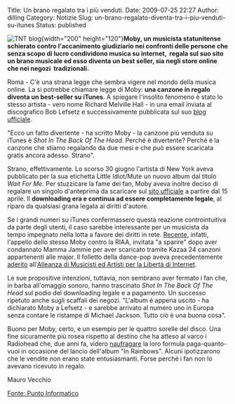 Title: Un brano regalato tra i più venduti.
Date: 2009-07-25 22:27
Author: dilling
Category: Notizie
Slug: un-brano-regalato-diventa-tra-i-piu-venduti-su-itunes
Status: published

![TNT blog](http://ant.sillydog.org/blog/pic/moby_holiday.jpg){width="200" height="120"}**Moby, un musicista statunitense  schierato contro l'accanimento giudiziario nei confronti delle persone che senza scopo di lucro condividono musica su internet,  regala sul suo sito un brano musicale ed esso diventa un best seller, sia negli store online che nei negozi  tradizionali.**

**<!--more-->**

Roma - C'è una strana legge che sembra vigere nel mondo della musica online. La si potrebbe chiamare legge di Moby: **una canzone in regalo diventa un best-seller su iTunes**. A spiegare l'insolito fenomeno è stato lo stesso artista - vero nome Richard Melville Hall - in una email inviata al discografico Bob Lefsetz e successivamente pubblicata sul suo [blog ufficiale](http://lefsetz.com/wordpress/index.php/archives/2009/07/01/from-moby-2/).

"Ecco un fatto divertente - ha scritto Moby - la canzone più venduta su iTunes è *Shot In The Back Of The Head*. Perché è divertente? Perché è la canzone che stiamo regalando da due mesi e che può essere scaricata gratis ancora adesso. Strano".

Strano, effettivamente. Lo scorso 30 giugno l'artista di New York aveva pubblicato per la sua etichetta Little Idiot/Mute un nuovo album dal titolo *Wait For Me*. Per stuzzicare la fame dei fan, Moby aveva inoltre deciso di regalare un singolo d'anteprima da scaricare sul [sito ufficiale](http://www.moby.com/news/2009-04-15/free-download-now-available.html) a partire dal 15 aprile. Il **downloading era e continua ad essere completamente legale**, al riparo da qualsiasi grana legata ai diritti d'autore.

Se i grandi numeri su iTunes confermassero questa reazione controintuitiva da parte degli utenti, il caso sarebbe interessante per un musicista da tempo impegnato nella lotta a favore dei diritti in rete. [Recente](http://punto-informatico.it/2651593/PI/Brevi/moby-riaa-deve-sparire.aspx), infatti, l'appello dello stesso Moby contro la RIAA, invitata "a sparire" dopo aver condannato Mamma Jammie per aver scaricato tramite Kazaa 24 canzoni appartenenti alle major. Il folletto della dance-pop aveva precedentemente [aderito](http://punto-informatico.it/1494294/PI/News/usa-artisti-neutralita-della-rete.aspx) all'[Alleanza di Musicisti ed Artisti per la Libertà di Internet](http://www.savetheinternet.com/).

Le sue propositive intenzioni, tuttavia, non sembrano aver fermato i fan che, in barba all'omaggio sonoro, hanno trascinato *Shot In The Back Of The Head* sul podio del downloading legale e a pagamento. Un successo ripetuto anche sugli scaffali dei negozi. "L'album è appena uscito - ha dichiarato Moby a Lefsetz - e sarebbe arrivato al numero uno in Europa senza contare le ristampe di Michael Jackson. Tutto ciò è una buona cosa".

Buono per Moby, certo, e un esempio per le quattro sorelle del disco. Una fine sicuramente più rosea rispetto al destino che ha atteso al varco i Radiohead che, due anni fa, videro [naufragare](http://punto-informatico.it/2140046/PI/News/radiohead-mai-piu-download.aspx) la loro formula paga-quanto-vuoi in occasione del lancio dell'album "In Rainbows". Alcuni ipotizzarono che le vendite non erano state entusiasmanti. Forse perché i fan non lo avevano ricevuto in regalo.

Mauro Vecchio

[Fonte: Punto Informatico](http://punto-informatico.it/2664325/PI/News/moby-regalo-un-best-seller.aspx)
